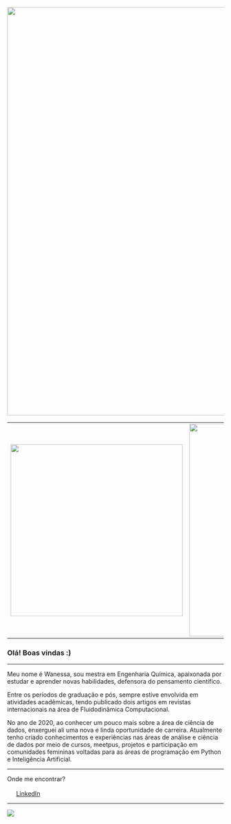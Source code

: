 <center>
    <tr>
        <td><img width="950px" align="center" src="https://user-images.githubusercontent.com/92948655/164943450-e8b3b5c3-4a92-44d9-be71-382a3e9fb5cb.png" /></td>
    </tr>  
</center> 

<center>
  <table>
    <tr>
        <td><img width="400px" align="center" src="https://github-readme-stats.vercel.app/api/top-langs/?username=wanessamendonca&layout=compact&theme=cobalt" /></td>
        <td><img width="495px" align="center" src="https://github-readme-stats.vercel.app/api?username=wanessamendonca&hide=contribs,prs&show_icons=true&theme=cobalt"/></td>
    </tr>   
  </table>
</center> 

### Olá! Boas vindas :) 

---

Meu nome é Wanessa, sou mestra em Engenharia Química, apaixonada por estudar e aprender novas habilidades, defensora do pensamento científico. 

Entre os períodos de graduação e pós, sempre estive envolvida em atividades acadêmicas, tendo publicado dois artigos em revistas internacionais na área de Fluidodinâmica Computacional. 

No ano de 2020, ao conhecer um pouco mais sobre a área de ciência de dados, enxerguei ali uma nova e linda oportunidade de carreira. Atualmente tenho criado conhecimentos e experiências nas áreas de análise e ciência de dados por meio de cursos, meetpus, projetos e participação em comunidades femininas voltadas para as áreas de programação em Python e Inteligência Artificial.

---

Onde me encontrar?

<img src="https://user-images.githubusercontent.com/92948655/164942760-0f507b9f-a3e3-4a23-a268-27f5460fadd7.png" width="17"></img></a> [LinkedIn](https://www.linkedin.com/in/wm852/) 

---

![](https://komarev.com/ghpvc/?username=wanessamendonca&color=blue&style=flat)
